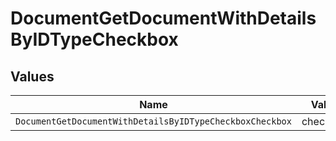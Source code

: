 # DocumentGetDocumentWithDetailsByIDTypeCheckbox


## Values

| Name                                                     | Value                                                    |
| -------------------------------------------------------- | -------------------------------------------------------- |
| `DocumentGetDocumentWithDetailsByIDTypeCheckboxCheckbox` | checkbox                                                 |